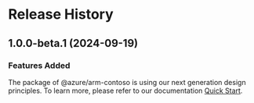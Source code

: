 # Release History
    
## 1.0.0-beta.1 (2024-09-19)

### Features Added

The package of @azure/arm-contoso is using our next generation design principles. To learn more, please refer to our documentation [Quick Start](https://aka.ms/azsdk/js/mgmt/quickstart).

